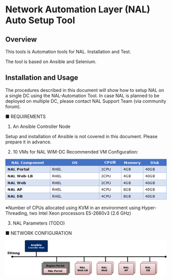 # Network Automation Layer (NAL) Auto Setup Tool

## Overview
This tools is Automation tools for NAL. Installation and Test.

The tool is based on Ansible and Selenium.

## Installation and Usage
The procedures described in this document will show how to setup NAL on a single DC using the NAL-Automation Tool.
In case NAL is planned to be deployed on multiple DC, please contact NAL Support Team (via community forum).

■ REQUIREMENTS 
1)  An Ansible Controller Node

Setup and installation of Ansible is not covered in this document.
Please prepare it in advance.

2)  10 VMs for NAL WIM-DC
Recommended VM Configuration:

![Alt text](images/vm_specs.png)
   
※Number of CPUs allocated using KVM in an environment using Hyper-Threading, two Intel Xeon processors E5-2660v3 (2.6 GHz)

3)  NAL Parameters (TODO)

■ NETWORK CONFIGURATION

![Alt text](images/configuration.png)
